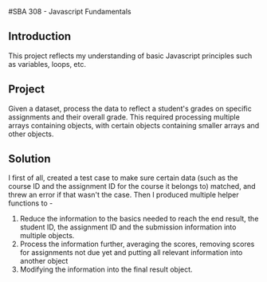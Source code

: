 #SBA 308 - Javascript Fundamentals

## Introduction
This project reflects my understanding of basic Javascript principles such as variables, loops, etc.

## Project
Given a dataset, process the data to reflect a student's grades on specific assignments and their overall grade. This required processing multiple arrays containing objects, with certain objects containing smaller arrays and other objects.
 
## Solution
I first of all, created a test case to make sure certain data (such as the course ID and the assignment ID for the course it belongs to) matched, and threw an error if that wasn't the case. Then I produced multiple helper functions to -
1. Reduce the information to the basics needed to reach the end result, the student ID, the assignment ID and the submission information into multiple objects.
2. Process the information further, averaging the scores, removing scores for assignments not due yet and putting all relevant information into another object
3. Modifying the information into the final result object.

   
